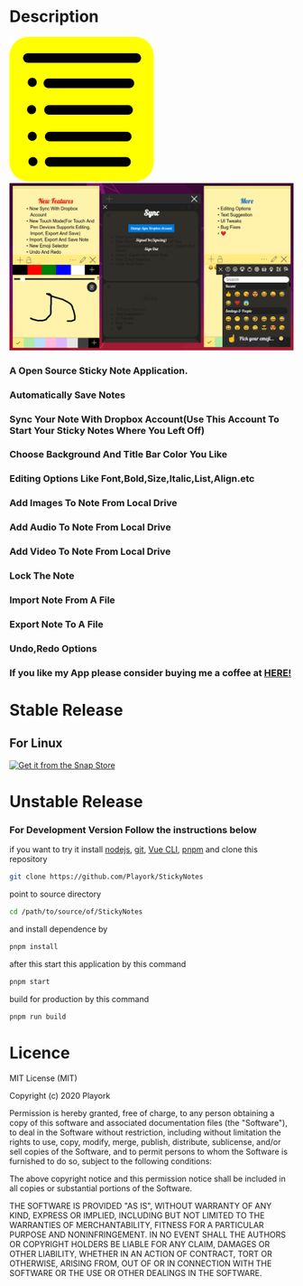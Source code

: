 # Description

![Logo](src/assets/logo.png)
![ScreenShot](screen.png)

### A Open Source Sticky Note Application.

### Automatically Save Notes

### Sync Your Note With Dropbox Account(Use This Account To Start Your Sticky Notes Where You Left Off)

### Choose Background And Title Bar Color You Like

### Editing Options Like Font,Bold,Size,Italic,List,Align.etc

### Add Images To Note From Local Drive

### Add Audio To Note From Local Drive

### Add Video To Note From Local Drive

### Lock The Note

### Import Note From A File

### Export Note To A File

### Undo,Redo Options

### If you like my App please consider buying me a coffee at [HERE!](https://www.buymeacoffee.com/playork)

# Stable Release

## For Linux

[![Get it from the Snap Store](https://snapcraft.io/static/images/badges/en/snap-store-black.svg)](https://snapcraft.io/stickynotes)

# Unstable Release

### For Development Version Follow the instructions below

if you want to try it install [nodejs](https://nodejs.org), [git](https://git-scm.com/), [Vue CLI](https://cli.vuejs.org/), [pnpm](https://pnpm.js.org/) and clone this repository

```bash
git clone https://github.com/Playork/StickyNotes
```

point to source directory

```bash
cd /path/to/source/of/StickyNotes
```

and install dependence by

```bash
pnpm install
```

after this start this application by this command

```bash
pnpm start
```

build for production by this command

```bash
pnpm run build
```

# Licence

MIT License (MIT)

Copyright (c) 2020 Playork

Permission is hereby granted, free of charge, to any person obtaining a copy of this software and associated documentation files (the "Software"), to deal in the Software without restriction, including without limitation the rights to use, copy, modify, merge, publish, distribute, sublicense, and/or sell copies of the Software, and to permit persons to whom the Software is furnished to do so, subject to the following conditions:

The above copyright notice and this permission notice shall be included in all copies or substantial portions of the Software.

THE SOFTWARE IS PROVIDED "AS IS", WITHOUT WARRANTY OF ANY KIND, EXPRESS OR IMPLIED, INCLUDING BUT NOT LIMITED TO THE WARRANTIES OF MERCHANTABILITY, FITNESS FOR A PARTICULAR PURPOSE AND NONINFRINGEMENT. IN NO EVENT SHALL THE AUTHORS OR COPYRIGHT HOLDERS BE LIABLE FOR ANY CLAIM, DAMAGES OR OTHER LIABILITY, WHETHER IN AN ACTION OF CONTRACT, TORT OR OTHERWISE, ARISING FROM, OUT OF OR IN CONNECTION WITH THE SOFTWARE OR THE USE OR OTHER DEALINGS IN THE SOFTWARE.
